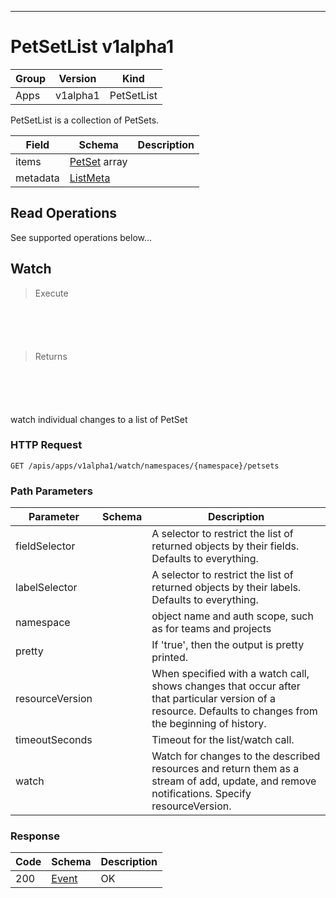 

-----------
# PetSetList v1alpha1



Group        | Version     | Kind
------------ | ---------- | -----------
Apps | v1alpha1 | PetSetList







PetSetList is a collection of PetSets.



Field        | Schema     | Description
------------ | ---------- | -----------
items | [PetSet](#petset-v1alpha1) array | 
metadata | [ListMeta](#listmeta-unversioned) | 





## <strong>Read Operations</strong>

See supported operations below...

## Watch

> Execute

```shell



```



```yaml



```

> Returns

```shell



```


```yaml



```



watch individual changes to a list of PetSet

### HTTP Request

`GET /apis/apps/v1alpha1/watch/namespaces/{namespace}/petsets`

### Path Parameters

Parameter    | Schema     | Description
------------ | ---------- | -----------
fieldSelector |  | A selector to restrict the list of returned objects by their fields. Defaults to everything.
labelSelector |  | A selector to restrict the list of returned objects by their labels. Defaults to everything.
namespace |  | object name and auth scope, such as for teams and projects
pretty |  | If 'true', then the output is pretty printed.
resourceVersion |  | When specified with a watch call, shows changes that occur after that particular version of a resource. Defaults to changes from the beginning of history.
timeoutSeconds |  | Timeout for the list/watch call.
watch |  | Watch for changes to the described resources and return them as a stream of add, update, and remove notifications. Specify resourceVersion.


### Response

Code         | Schema     | Description
------------ | ---------- | -----------
200 | [Event](#event-versioned) | OK





